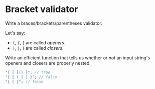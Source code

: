 # Bracket validator

Write a braces/brackets/parentheses validator.

Let's say:

- `(`, `{`, `[` are called _openers_.
- `)`, `}`, `]` are called _closers_.

Write an efficient function that tells us whether or not an input string's openers and closers are properly nested.

```javascript
"{ [ ]() }"; // true
"{ [ ( ] ) }"; // false
"{ [ }"; // false
```
